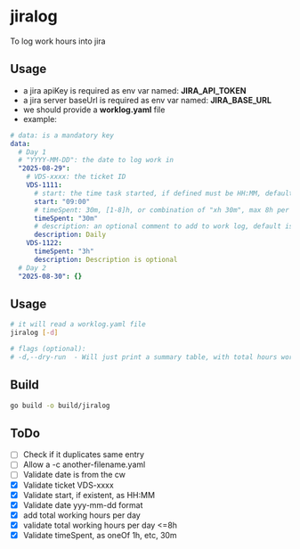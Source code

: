 # jiralog

To log work hours into jira

## Usage
- a jira apiKey is required as env var named: **JIRA_API_TOKEN**
- a jira server baseUrl is required as env var named: **JIRA_BASE_URL**
- we should provide a **worklog.yaml** file
- example:
```yaml
# data: is a mandatory key
data:
  # Day 1
  # "YYYY-MM-DD": the date to log work in
  "2025-08-29":
    # VDS-xxxx: the ticket ID
    VDS-1111:
	  # start: the time task started, if defined must be HH:MM, default is 09:00
      start: "09:00" 
	  # timeSpent: 30m, [1-8]h, or combination of "xh 30m", max 8h per day
      timeSpent: "30m" 
	  # description: an optional comment to add to work log, default is ""
      description: Daily
    VDS-1122:
      timeSpent: "3h"
      description: Description is optional
  # Day 2
  "2025-08-30": {}   
```
## Usage

```sh
# it will read a worklog.yaml file
jiralog [-d]

# flags (optional):
# -d,--dry-run	- Will just print a summary table, with total hours worked per day
```

## Build

```sh
go build -o build/jiralog
```

## ToDo
- [ ] Check if it duplicates same entry
- [ ] Allow a -c another-filename.yaml
- [ ] Validate date is from the cw
- [x] Validate ticket VDS-xxxx
- [x] Validate start, if existent, as HH:MM
- [x] Validate date yyy-mm-dd format
- [x] add total working hours per day
- [x] validate total working hours per day <=8h
- [x] Validate timeSpent, as oneOf 1h, etc,  30m